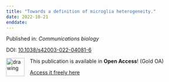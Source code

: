 ```yaml
---
title: "Towards a definition of microglia heterogeneity."
date: 2022-10-21
enddate:
---
```


Published in: *Communications biology*

DOI: [10.1038/s42003-022-04081-6](https://doi.org/10.1038/s42003-022-04081-6)

<img src="https://upload.wikimedia.org/wikipedia/commons/thumb/7/77/Open_Access_logo_PLoS_transparent.svg/800px-Open_Access_logo_PLoS_transparent.svg.png" alt="drawing" width="50" align="left"/> &nbsp;&nbsp;&nbsp;This publication is available in **Open Access**! (Gold OA)

&nbsp;&nbsp;&nbsp;<a href="https://www.nature.com/articles/s42003-022-04081-6.pdf">Access it freely here</a>

